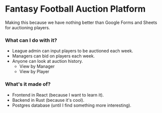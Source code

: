 # Fantasy Football Auction Platform

Making this because we have nothing better than Google Forms and Sheets for auctioning players.

### What can I do with it?
- League admin can input players to be auctioned each week.
- Managers can bid on players each week.
- Anyone can look at auction history.
  - View by Manager
  - View by Player

### What's it made of?
- Frontend in React (because I want to learn it).
- Backend in Rust (because it's cool).
- Postgres database (until I find something more interesting).
